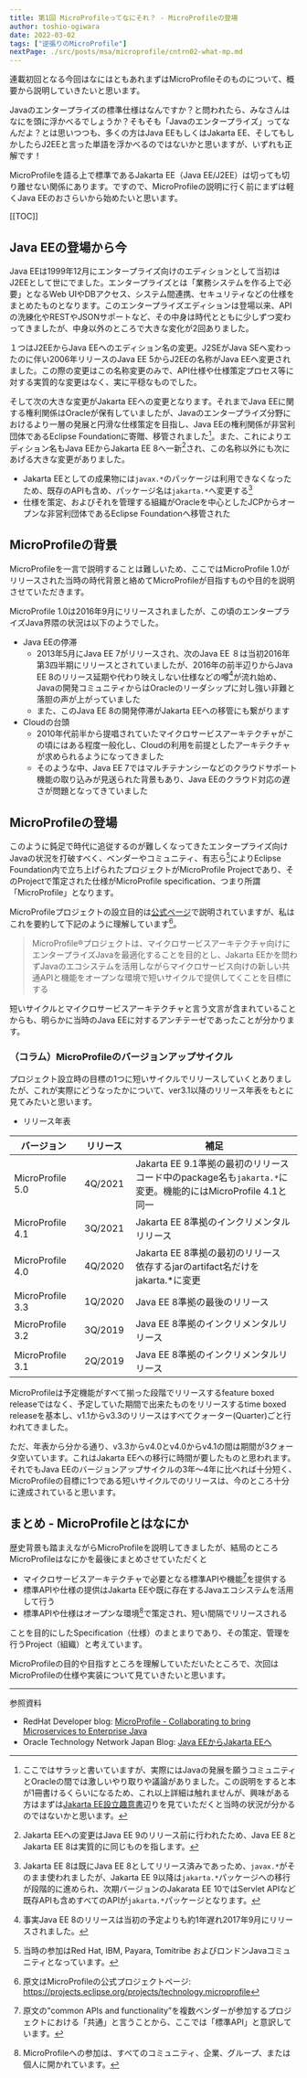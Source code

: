 ```yaml
---
title: 第1回 MicroProfileってなにそれ？ - MicroProfileの登場
author: toshio-ogiwara
date: 2022-03-02
tags: ["逆張りのMicroProfile"]
nextPage: ./src/posts/msa/microprofile/cntrn02-what-mp.md
---
```


連載初回となる今回はなにはともあれまずはMicroProfileそのものについて、概要から説明していきたいと思います。

Javaのエンタープライズの標準仕様はなんですか？と問われたら、みなさんはなにを頭に浮かべるでしょうか？そもそも「Javaのエンタープライズ」ってなんだよ？とは思いつつも、多くの方はJava EEもしくはJakarta EE、そしてもしかしたらJ2EEと言った単語を浮かべるのではないかと思いますが、いずれも正解です！

MicroProfileを語る上で標準であるJakarta EE（Java EE/J2EE）は切っても切り離せない関係にあります。ですので、MicroProfileの説明に行く前にまずは軽くJava EEのおさらいから始めたいと思います。

[[TOC]]

## Java EEの登場から今

Java EEは1999年12月にエンタープライズ向けのエディションとして当初はJ2EEとして世にでました。エンタープライズとは「業務システムを作る上で必要」となるWeb UIやDBアクセス、システム間連携、セキュリティなどの仕様をまとめたものとなります。このエンタープライズエディションは登場以来、APIの洗練化やRESTやJSONサポートなど、その中身は時代とともに少しずつ変わってきましたが、中身以外のところで大きな変化が2回ありました。

１つはJ2EEからJava EEへのエディション名の変更。J2SEがJava SEへ変わったのに伴い2006年リリースのJava EE 5からJ2EEの名称がJava EEへ変更されました。この際の変更はこの名称変更のみで、API仕様や仕様策定プロセス等に対する実質的な変更はなく、実に平穏なものでした。

そして次の大きな変更がJakarta EEへの変更となります。それまでJava EEに関する権利関係はOracleが保有していましたが、Javaのエンタープライズ分野におけるより一層の発展と円滑な仕様策定を目指し、Java EEの権利関係が非営利団体であるEclipse Foundationに寄贈、移管されました[^1]。また、これによりエディション名もJava EEからJakarta EE 8へ一新[^2]され、この名称以外にも次にあげる大きな変更がありました。

- Jakarta EEとしての成果物には`javax.*`のパッケージは利用できなくなったため、既存のAPIも含め、パッケージ名は`jakarta.*`へ変更する[^3]
- 仕様を策定、およびそれを管理する組織がOracleを中心としたJCPからオープンな非営利団体であるEclipse Foundationへ移管された


[^1]: ここではサラッと書いていますが、実際にはJavaの発展を願うコミュニティとOracleの間では激しいやり取りや議論がありました。この説明をすると本が1冊書けるくらいになるため、これ以上詳細は触れませんが、興味がある方はまずは[Jakarta EE設立趣意書](https://jakartaee-ambassadors.io/)辺りを見ていただくと当時の状況が分かるのではないかと思います。
[^2]: Jakarta EEへの変更はJava EE 9のリリース前に行われたため、Java EE 8とJakarta EE 8は実質的に同じものを指します。
[^3]: Jakarta EE 8は既にJava EE 8としてリリース済みであっため、`javax.*`がそのまま使われましたが、Jakarta EE 9以降は`jakarta.*`パッケージへの移行が段階的に進められ、次期バージョンのJakarata EE 10ではServlet APIなど既存APIも含めすべてのAPIが`jakarta.*`パッケージとなります。


## MicroProfileの背景

MicroProfileを一言で説明することは難しいため、ここではMicroProfile 1.0がリリースされた当時の時代背景と絡めてMicroProfileが目指すものや目的を説明させていただきます。

MicroProfile 1.0は2016年9月にリリースされましたが、この頃のエンタープライズJava界隈の状況は以下のようでした。

- Java EEの停滞
  - 2013年5月にJava EE 7がリリースされ、次のJava EE ８は当初2016年第3四半期にリリースとされていましたが、2016年の前半辺りからJava EE 8のリリース延期や代わり映えしない仕様などの噂[^4]が流れ始め、Javaの開発コミュニティからはOracleのリーダシップに対し強い非難と落胆の声が上がっていました
  - また、このJava EE 8の開発停滞がJakarta EEへの移管にも繋がります
- Cloudの台頭
  - 2010年代前半から提唱されていたマイクロサービスアーキテクチャがこの頃にはある程度一般化し、Cloudの利用を前提としたアーキテクチャが求められるようになってきました
  - そのような中、Java EE 7ではマルチテナンシーなどのクラウドサポート機能の取り込みが見送られた背景もあり、Java EEのクラウド対応の遅さが問題となってきていました

[^4]: 事実Java EE 8のリリースは当初の予定よりも約1年遅れ2017年9月にリリースされました。


## MicroProfileの登場

このように鈍足で時代に追従するのが難しくなってきたエンタープライズ向けJavaの状況を打破すべく、ベンダーやコミュニティ、有志ら[^5]によりEclipse Foundation内で立ち上げられたプロジェクトがMicroProfile Projectであり、そのProjectで策定された仕様がMicroProfile specification、つまり所謂「MicroProfile」となります。

MicroProfileプロジェクトの設立目的は[公式ページ](https://projects.eclipse.org/projects/technology.microprofile)で説明されていますが、私はこれを要約して下記のように理解しています[^6]。

> MicroProfile®プロジェクトは、マイクロサービスアーキテクチャ向けにエンタープライズJavaを最適化することを目的とし、Jakarta EEかを問わずJavaのエコシステムを活用しながらマイクロサービス向けの新しい共通APIと機能をオープンな環境で短いサイクルで提供してくことを目標にする

短いサイクルとマイクロサービスアーキテクチャと言う文言が含まれていることからも、明らかに当時のJava EEに対するアンチテーゼであったことが分かります。


[^5]: 当時の参加はRed Hat, IBM, Payara, Tomitribe およびロンドンJavaコミュニティとなっています。
[^6]: 原文はMicroProfileの公式プロジェクトページ: <https://projects.eclipse.org/projects/technology.microprofile>


### （コラム）MicroProfileのバージョンアップサイクル

プロジェクト設立時の目標の1つに短いサイクルでリリースしていくとありましたが、これが実際にどうなったかについて、ver3.1以降のリリース年表をもとに見てみたいと思います。

- リリース年表

| バージョン | リリース | 補足 |
| - | :-: | - |
|MicroProfile 5.0 | &nbsp;4Q/2021&nbsp; | Jakarta EE 9.1準拠の最初のリリース<br/>コード中のpackage名も`jakarta.*`に変更。機能的にはMicroProfile 4.1と同一|
|MicroProfile 4.1 | 3Q/2021 | Jakarta EE 8準拠のインクリメンタルリリース |
|MicroProfile 4.0 | 4Q/2020 | Jakarta EE 8準拠の最初のリリース<br/>依存するjarのartifact名だけをjakarta.*に変更 |
| MicroProfile 3.3 | 1Q/2020 | Java EE 8準拠の最後のリリース |
| MicroProfile 3.2 | 3Q/2019 | Java EE 8準拠のインクリメンタルリリース |
| MicroProfile 3.1 | 2Q/2019 | Java EE 8準拠のインクリメンタルリリース |


MicroProfileは予定機能がすべて揃った段階でリリースするfeature boxed releaseではなく、予定していた期間で出来たものをリリースするtime boxed releaseを基本し、v1.1からv3.3のリリースはすべてクォーター(Quarter)ごと行われてきました。

ただ、年表から分かる通り、v3.3からv4.0とv4.0からv4.1の間は期間が3クォータ空いています。これはJakarta EEへの移行に時間が要したものと思われます。それでもJava EEのバージョンアップサイクルの3年～4年に比べれば十分短く、MicroProfileの目標に1つである短いサイクルでのリリースは、今のところ十分に達成されていると思います。

## まとめ - MicroProfileとはなにか

歴史背景も踏まえながらMicroProfileを説明してきましたが、結局のところMicroProfileはなにかを最後にまとめさせていただくと

- マイクロサービスアーキテクチャで必要となる標準APIや機能[^7]を提供する
- 標準APIや仕様の提供はJakarta EEや既に存在するJavaエコシステムを活用して行う
- 標準APIや仕様はオープンな環境[^8]で策定され、短い間隔でリリースされる

ことを目的にしたSpecification（仕様）のまとまりであり、その策定、管理を行うProject（組織）と考えています。

MicroProfileの目的や目指すところを理解していただいたところで、次回はMicroProfileの仕様や実装について見ていきたいと思います。

[^7]: 原文の”common APIs and functionality”を複数ベンダーが参加するプロジェクトにおける「共通」と言うことから、ここでは「標準API」と意訳しています。
[^8]: MicroProfileへの参加は、すべてのコミュニティ、企業、グループ、または個人に開かれています。

---
参照資料

- RedHat Developer blog: [MicroProfile - Collaborating to bring Microservices to Enterprise Java](https://developers.redhat.com/blog/2016/06/27/microprofile-collaborating-to-bring-microservices-to-enterprise-java)
- Oracle Technology Network Japan Blog: [Java EEからJakarta EEへ](https://blogs.oracle.com/otnjp/post/transition-from-java-ee-to-jakarta-ee-ja)
